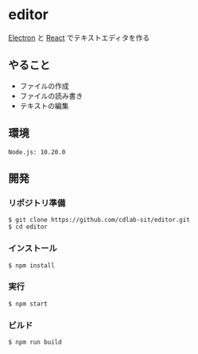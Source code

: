 # editor
[Electron](https://www.electronjs.org/) と [React](https://ja.reactjs.org/) でテキストエディタを作る

## やること
- ファイルの作成
- ファイルの読み書き
- テキストの編集

## 環境
```
Node.js: 10.20.0
```

## 開発
### リポジトリ準備
```
$ git clone https://github.com/cdlab-sit/editor.git
$ cd editor
```

### インストール
```
$ npm install
```

### 実行
```
$ npm start
```

### ビルド
```
$ npm run build
```
